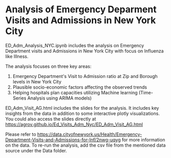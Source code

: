 # Analysis of Emergency Deparment Visits and Admissions in New York City
  
ED_Adm_Analysis_NYC.ipynb includes the analysis on Emergency Department visits and Admissions in New York City with focus on Influenza like Illness. 

The analysis focuses on three key areas:
1) Emergency Department's Visit to Admission ratio at Zip and Borough levels in New York City
2) Plausible socio-economic factors affecting the observed trends
3) Helping hospitals plan capacities utilizing Machine learning (Time-Series Analysis using ARIMA models) 

ED_Adm_Visit_AG.html includes the slides for the analysis. It includes key insights from the data in addition to some interactive plotly visualizations.
You could also access the slides directly at https://agrov.github.io/Ed_Visits_Adm_Nyc/ED_Adm_Visit_AG.html

Please refer to https://data.cityofnewyork.us/Health/Emergency-Department-Visits-and-Admissions-for-Inf/2nwg-uqyg for more information on the data. To re-run the analysis, add the csv file from the mentioned data source under the Data folder.
